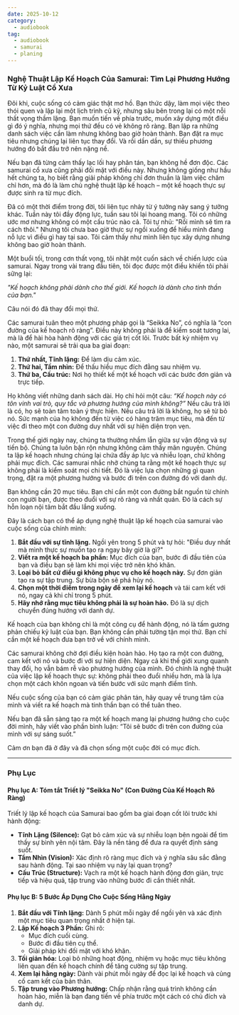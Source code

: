 ```yaml
---
date: 2025-10-12
category:
  - audiobook
tag:
  - audiobook
  - samurai
  - planing
---
```


### **Nghệ Thuật Lập Kế Hoạch Của Samurai: Tìm Lại Phương Hướng Từ Kỷ Luật Cổ Xưa**

Đôi khi, cuộc sống có cảm giác thật mơ hồ. Bạn thức dậy, làm mọi việc theo thói quen và lặp lại một lịch trình cũ kỹ, nhưng sâu bên trong lại có một nỗi thất vọng thầm lặng. Bạn muốn tiến về phía trước, muốn xây dựng một điều gì đó ý nghĩa, nhưng mọi thứ đều có vẻ không rõ ràng. Bạn lập ra những danh sách việc cần làm nhưng không bao giờ hoàn thành. Bạn đặt ra mục tiêu nhưng chúng lại liên tục thay đổi. Và rồi dần dần, sự thiếu phương hướng đó bắt đầu trở nên nặng nề.

Nếu bạn đã từng cảm thấy lạc lối hay phân tán, bạn không hề đơn độc. Các samurai cổ xưa cũng phải đối mặt với điều này. Nhưng không giống như hầu hết chúng ta, họ biết rằng giải pháp không chỉ đơn thuần là làm việc chăm chỉ hơn, mà đó là làm chủ nghệ thuật lập kế hoạch – một kế hoạch thực sự được sinh ra từ mục đích.

Đã có một thời điểm trong đời, tôi liên tục nhảy từ ý tưởng này sang ý tưởng khác. Tuần này tôi đầy động lực, tuần sau tôi lại hoang mang. Tôi có những ước mơ nhưng không có một cấu trúc nào cả. Tôi tự nhủ: "Rồi mình sẽ tìm ra cách thôi." Nhưng tôi chưa bao giờ thực sự ngồi xuống để hiểu mình đang nỗ lực vì điều gì hay tại sao. Tôi cảm thấy như mình liên tục xây dựng nhưng không bao giờ hoàn thành.

Một buổi tối, trong cơn thất vọng, tôi nhặt một cuốn sách về chiến lược của samurai. Ngay trong vài trang đầu tiên, tôi đọc được một điều khiến tôi phải sững lại:

_"Kế hoạch không phải dành cho thế giới. Kế hoạch là dành cho tinh thần của bạn."_

Câu nói đó đã thay đổi mọi thứ.

Các samurai tuân theo một phương pháp gọi là “Seikka No”, có nghĩa là “con đường của kế hoạch rõ ràng”. Điều này không phải là để kiểm soát tương lai, mà là để hài hòa hành động với các giá trị cốt lõi. Trước bất kỳ nhiệm vụ nào, một samurai sẽ trải qua ba giai đoạn:

1.  **Thứ nhất, Tĩnh lặng:** Để làm dịu cảm xúc.
2.  **Thứ hai, Tầm nhìn:** Để thấu hiểu mục đích đằng sau nhiệm vụ.
3.  **Thứ ba, Cấu trúc:** Nơi họ thiết kế một kế hoạch với các bước đơn giản và trực tiếp.

Họ không viết những danh sách dài. Họ chỉ hỏi một câu: _“Kế hoạch này có tôn vinh vai trò, quy tắc và phương hướng của mình không?”_ Nếu câu trả lời là có, họ sẽ toàn tâm toàn ý thực hiện. Nếu câu trả lời là không, họ sẽ từ bỏ nó. Sức mạnh của họ không đến từ việc có hàng trăm mục tiêu, mà đến từ việc đi theo một con đường duy nhất với sự hiện diện trọn vẹn.

Trong thế giới ngày nay, chúng ta thường nhầm lẫn giữa sự vận động và sự tiến bộ. Chúng ta luôn bận rộn nhưng không cảm thấy mãn nguyện. Chúng ta lập kế hoạch nhưng chúng lại chứa đầy áp lực và nhiễu loạn, chứ không phải mục đích. Các samurai nhắc nhở chúng ta rằng một kế hoạch thực sự không phải là kiểm soát mọi chi tiết. Đó là việc lựa chọn những gì quan trọng, đặt ra một phương hướng và bước đi trên con đường đó với danh dự.

Bạn không cần 20 mục tiêu. Bạn chỉ cần một con đường bắt nguồn từ chính con người bạn, được theo đuổi với sự rõ ràng và nhất quán. Đó là cách sự hỗn loạn nội tâm bắt đầu lắng xuống.

Đây là cách bạn có thể áp dụng nghệ thuật lập kế hoạch của samurai vào cuộc sống của chính mình:

1.  **Bắt đầu với sự tĩnh lặng.** Ngồi yên trong 5 phút và tự hỏi: "Điều duy nhất mà mình thực sự muốn tạo ra ngay bây giờ là gì?"
2.  **Viết ra một kế hoạch ba phần:** Mục đích của bạn, bước đi đầu tiên của bạn và điều bạn sẽ làm khi mọi việc trở nên khó khăn.
3.  **Loại bỏ bất cứ điều gì không phục vụ cho kế hoạch này.** Sự đơn giản tạo ra sự tập trung. Sự bừa bộn sẽ phá hủy nó.
4.  **Chọn một thời điểm trong ngày để xem lại kế hoạch** và tái cam kết với nó, ngay cả khi chỉ trong 5 phút.
5.  **Hãy nhớ rằng mục tiêu không phải là sự hoàn hảo.** Đó là sự dịch chuyển đúng hướng với danh dự.

Kế hoạch của bạn không chỉ là một công cụ để hành động, nó là tấm gương phản chiếu kỷ luật của bạn. Bạn không cần phải tường tận mọi thứ. Bạn chỉ cần một kế hoạch đưa bạn trở về với chính mình.

Các samurai không chờ đợi điều kiện hoàn hảo. Họ tạo ra một con đường, cam kết với nó và bước đi với sự hiện diện. Ngay cả khi thế giới xung quanh thay đổi, họ vẫn bám rễ vào phương hướng của mình. Đó chính là nghệ thuật của việc lập kế hoạch thực sự: không phải theo đuổi nhiều hơn, mà là lựa chọn một cách khôn ngoan và tiến bước với sức mạnh điềm tĩnh.

Nếu cuộc sống của bạn có cảm giác phân tán, hãy quay về trung tâm của mình và viết ra kế hoạch mà tinh thần bạn có thể tuân theo.

Nếu bạn đã sẵn sàng tạo ra một kế hoạch mang lại phương hướng cho cuộc đời mình, hãy viết vào phần bình luận: “Tôi sẽ bước đi trên con đường của mình với sự sáng suốt.”

Cảm ơn bạn đã ở đây và đã chọn sống một cuộc đời có mục đích.

---

### **Phụ Lục**

#### **Phụ lục A: Tóm tắt Triết lý "Seikka No" (Con Đường Của Kế Hoạch Rõ Ràng)**

Triết lý lập kế hoạch của Samurai bao gồm ba giai đoạn cốt lõi trước khi hành động:

- **Tĩnh Lặng (Silence):** Gạt bỏ cảm xúc và sự nhiễu loạn bên ngoài để tìm thấy sự bình yên nội tâm. Đây là nền tảng để đưa ra quyết định sáng suốt.
- **Tầm Nhìn (Vision):** Xác định rõ ràng mục đích và ý nghĩa sâu sắc đằng sau hành động. Tại sao nhiệm vụ này lại quan trọng?
- **Cấu Trúc (Structure):** Vạch ra một kế hoạch hành động đơn giản, trực tiếp và hiệu quả, tập trung vào những bước đi cần thiết nhất.

#### **Phụ lục B: 5 Bước Áp Dụng Cho Cuộc Sống Hằng Ngày**

1.  **Bắt đầu với Tĩnh lặng:** Dành 5 phút mỗi ngày để ngồi yên và xác định một mục tiêu quan trọng nhất ở hiện tại.
2.  **Lập Kế hoạch 3 Phần:** Ghi rõ:
    - Mục đích cuối cùng.
    - Bước đi đầu tiên cụ thể.
    - Giải pháp khi đối mặt với khó khăn.
3.  **Tối giản hóa:** Loại bỏ những hoạt động, nhiệm vụ hoặc mục tiêu không liên quan đến kế hoạch chính để tăng cường sự tập trung.
4.  **Xem lại hằng ngày:** Dành vài phút mỗi ngày để đọc lại kế hoạch và củng cố cam kết của bản thân.
5.  **Tập trung vào Phương hướng:** Chấp nhận rằng quá trình không cần hoàn hảo, miễn là bạn đang tiến về phía trước một cách có chủ đích và danh dự.
